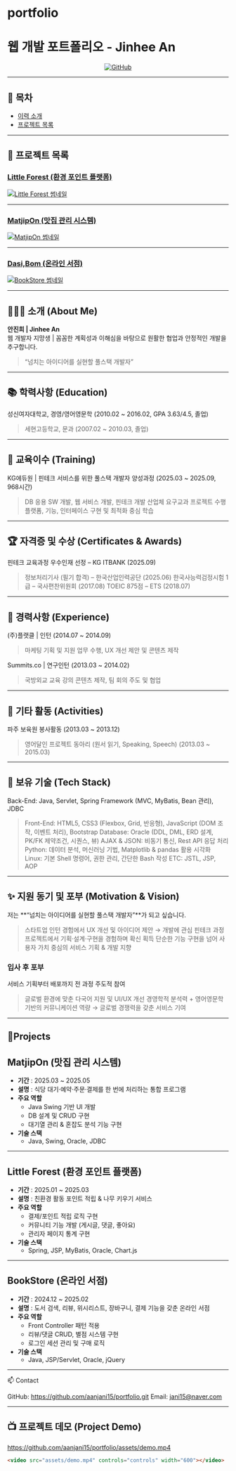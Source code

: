 # portfolio

# 웹 개발 포트폴리오 - Jinhee An

<div align="center">

[![GitHub](https://img.shields.io/badge/GitHub-portfolio-blue?logo=github)](https://github.com/aanjani15/portfolio.git)

</div>

---

## 📌 목차
- [이력 소개](#이력-소개)
- [프로젝트 목록](#프로젝트-목록)

---

## 🚀 프로젝트 목록

### [Little Forest (환경 포인트 플랫폼)](./LittleForest/README.md)
[![Little Forest 썸네일](./images/littleforest_thumb.png)](./littleforest/README.md)

---

### [MatjipOn (맛집 관리 시스템)](./MatjipOn/README.md)
[![MatjipOn 썸네일](./images/matjipon_thumb.png)](./MatjipOn/README.md)

---

### [Dasi,Bom (온라인 서점)](./DasiBom/README.md)
[![BookStore 썸네일](./images/dasibom_thumb.png)](./BookStore/README.md)

---

## 👩🏻‍💻 소개 (About Me)

**안진희 | Jinhee An**  
웹 개발자 지망생 | 꼼꼼한 계획성과 이해심을 바탕으로 원활한 협업과 안정적인 개발을 추구합니다.  
> 
> “넘치는 아이디어를 실현할 풀스택 개발자”  

---

## 📚 학력사항 (Education)

성신여자대학교, 경영/영어영문학 (2010.02 ~ 2016.02, GPA 3.63/4.5, 졸업)
> 세현고등학교, 문과 (2007.02 ~ 2010.03, 졸업)

---

## 🏫 교육이수 (Training)

KG에듀원 | 핀테크 서비스를 위한 풀스택 개발자 양성과정 (2025.03 ~ 2025.09, 968시간)
> DB 응용 SW 개발, 웹 서비스 개발, 핀테크 개발 산업체 요구교과 프로젝트 수행
> 플랫폼, 기능, 인터페이스 구현 및 최적화 중심 학습

---

## 🏆 자격증 및 수상 (Certificates & Awards)

핀테크 교육과정 우수인재 선정 – KG ITBANK (2025.09)
> 정보처리기사 (필기 합격) – 한국산업인력공단 (2025.06)
> 한국사능력검정시험 1급 – 국사편찬위원회 (2017.08)
> TOEIC 875점 – ETS (2018.07)

---

## 💼 경력사항 (Experience)

(주)플랫클 | 인턴 (2014.07 ~ 2014.09)
> 마케팅 기획 및 지원 업무 수행, UX 개선 제안 및 콘텐츠 제작
> 
Summits.co | 연구인턴 (2013.03 ~ 2014.02)
> 국방외교 교육 강의 콘텐츠 제작, 팀 회의 주도 및 협업

---

## 🌱 기타 활동 (Activities)

파주 보육원 봉사활동 (2013.03 ~ 2013.12)
> 영어달인 프로젝트 동아리 (원서 읽기, Speaking, Speech) (2013.03 ~ 2015.03)

---

## 🔨 보유 기술 (Tech Stack)

Back-End: Java, Servlet, Spring Framework (MVC, MyBatis, Bean 관리), JDBC
> Front-End: HTML5, CSS3 (Flexbox, Grid, 반응형), JavaScript (DOM 조작, 이벤트 처리), Bootstrap
> Database: Oracle (DDL, DML, ERD 설계, PK/FK 제약조건, 시퀀스, 뷰)
> AJAX & JSON: 비동기 통신, Rest API 응답 처리
> Python: 데이터 분석, 머신러닝 기법, Matplotlib & pandas 활용 시각화
> Linux: 기본 Shell 명령어, 권한 관리, 간단한 Bash 작성
> ETC: JSTL, JSP, AOP

---

## ✨ 지원 동기 및 포부 (Motivation & Vision)

저는 **“넘치는 아이디어를 실현할 풀스택 개발자”**가 되고 싶습니다.
> 스타트업 인턴 경험에서 UX 개선 및 아이디어 제안 → 개발에 관심
> 핀테크 과정 프로젝트에서 기획·설계·구현을 경험하며 확신 획득
> 단순한 기능 구현을 넘어 사용자 가치 중심의 서비스 기획 & 개발 지향

### 입사 후 포부
서비스 기획부터 배포까지 전 과정 주도적 참여
> 글로벌 환경에 맞춘 다국어 지원 및 UI/UX 개선
> 경영학적 분석력 + 영어영문학 기반의 커뮤니케이션 역량 →
> 글로벌 경쟁력을 갖춘 서비스 기여


---
## 📝Projects


## MatjipOn (맛집 관리 시스템)
- **기간** : 2025.03 ~ 2025.05  
- **설명** : 식당 대기·예약·주문·결제를 한 번에 처리하는 통합 프로그램  
- **주요 역할**
  - Java Swing 기반 UI 개발
  - DB 설계 및 CRUD 구현
  - 대기열 관리 & 혼잡도 분석 기능 구현
- **기술 스택**
  - Java, Swing, Oracle, JDBC

---

## Little Forest (환경 포인트 플랫폼)
- **기간** : 2025.01 ~ 2025.03  
- **설명** : 친환경 활동 포인트 적립 & 나무 키우기 서비스  
- **주요 역할**
  - 결제/포인트 적립 로직 구현
  - 커뮤니티 기능 개발 (게시글, 댓글, 좋아요)
  - 관리자 페이지 통계 구현
- **기술 스택**
  - Spring, JSP, MyBatis, Oracle, Chart.js

---

## BookStore (온라인 서점)
- **기간** : 2024.12 ~ 2025.02  
- **설명** : 도서 검색, 리뷰, 위시리스트, 장바구니, 결제 기능을 갖춘 온라인 서점  
- **주요 역할**
  - Front Controller 패턴 적용
  - 리뷰/댓글 CRUD, 별점 시스템 구현
  - 로그인 세션 관리 및 구매 로직
- **기술 스택**
  - Java, JSP/Servlet, Oracle, jQuery





---
📫 Contact

GitHub: https://github.com/aanjani15/portfolio.git
Email: jani15@naver.com

---

## 📺 프로젝트 데모 (Project Demo)

https://github.com/aanjani15/portfolio/assets/demo.mp4  

```html
<video src="assets/demo.mp4" controls="controls" width="600"></video>
